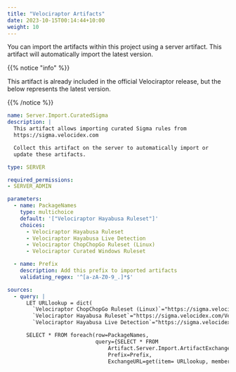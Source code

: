 ```yaml
---
title: "Velociraptor Artifacts"
date: 2023-10-15T00:14:44+10:00
weight: 10
---
```



You can import the artifacts within this project using a server
artifact. This artifact will automatically import the latest version.

{{% notice "info" %}}

This artifact is already included in the official Velociraptor
release, but the below represents the latest version.

{{% /notice %}}


```yaml
name: Server.Import.CuratedSigma
description: |
  This artifact allows importing curated Sigma rules from
  https://sigma.velocidex.com

  Collect this artifact on the server to automatically import or
  update these artifacts.

type: SERVER

required_permissions:
- SERVER_ADMIN

parameters:
  - name: PackageNames
    type: multichoice
    default: '["Velociraptor Hayabusa Ruleset"]'
    choices:
      - Velociraptor Hayabusa Ruleset
      - Velociraptor Hayabusa Live Detection
      - Velociraptor ChopChopGo Ruleset (Linux)
      - Velociraptor Curated Windows Ruleset

  - name: Prefix
    description: Add this prefix to imported artifacts
    validating_regex: '^[a-zA-Z0-9_.]*$'

sources:
  - query: |
      LET URLlookup = dict(
        `Velociraptor ChopChopGo Ruleset (Linux)`="https://sigma.velocidex.com/Velociraptor-ChopChopGo-Rules.zip",
        `Velociraptor Hayabusa Ruleset`="https://sigma.velocidex.com/Velociraptor-Hayabusa-Rules.zip",
        `Velociraptor Hayabusa Live Detection`="https://sigma.velocidex.com/Velociraptor-Hayabusa-Monitoring.zip")

      SELECT * FROM foreach(row=PackageNames,
                            query={SELECT * FROM
                                Artifact.Server.Import.ArtifactExchange(
                                Prefix=Prefix,
                                ExchangeURL=get(item= URLlookup, member= _value))})
```
